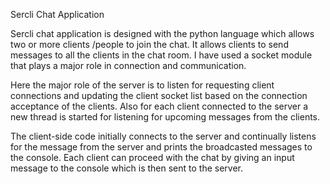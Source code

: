 Sercli Chat Application

Sercli chat application is designed with the python language which allows two or more clients /people to join the chat. It allows clients to send messages to all the clients in the chat room.
I have used a socket module that plays a major role in connection and communication.

Here the major role of the server is to listen for requesting client connections and updating the client socket list based on the connection acceptance of the clients. Also for each client connected to the server a new thread is started for listening for upcoming messages from the clients.

The client-side code initially connects to the server and continually listens for the message from the server and prints the broadcasted messages to the console. Each client can proceed with the chat by giving an input message to the console which is then sent to the server.
